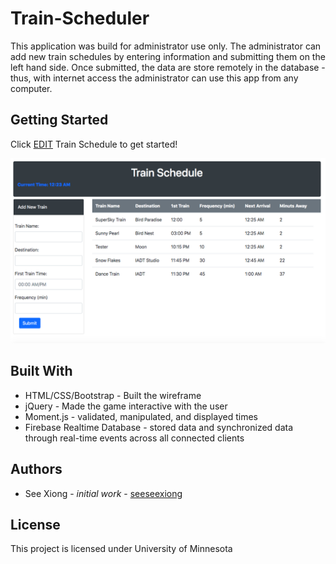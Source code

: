 # Train-Scheduler
This application was build for administrator use only.  The administrator can add new train schedules by entering information and submitting them on the left hand side.  Once submitted, the data are store remotely in the database - thus, with internet access the administrator can use this app from any computer.

## Getting Started
Click [EDIT](https://seeseexiong.github.io/Train-Scheduler-/) Train Schedule to get started!

![Alt Text](https://github.com/seeseexiong/Train-Scheduler-/blob/master/assets/images/Train%20Sch.png?raw=true)

## Built With
* HTML/CSS/Bootstrap - Built the wireframe
* jQuery - Made the game interactive with the user
* Moment.js - validated, manipulated, and displayed times
* Firebase Realtime Database - stored data and synchronized data through real-time events across all connected clients

## Authors
* See Xiong - _initial work_ - [seeseexiong]( https://github.com/seeseexiong)

## License
This project is licensed under University of Minnesota
